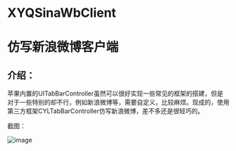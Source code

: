 # XYQSinaWbClient
仿写新浪微博客户端
==================

介绍：
----
苹果内置的UITabBarController虽然可以很好实现一些常见的框架的搭建，但是对于一些特别的却不行，例如新浪微博等，需要自定义，比较麻烦。现成的，使用第三方框架CYLTabBarController仿写新浪微博，差不多还是很轻巧的。

截图：

![image](https://github.com/xiayuanquan/XYQSinaWbClient/blob/master/XYQSinaWbClient/screenshots/main.png)
